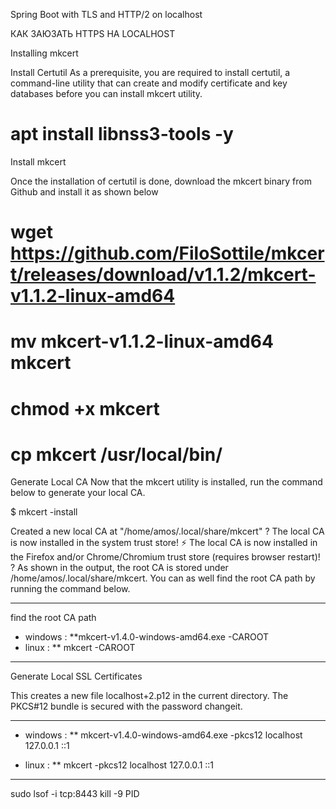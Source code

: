 
Spring Boot with TLS and HTTP/2 on localhost

КАК ЗАЮЗАТЬ HTTPS НА LOCALHOST

Installing mkcert

Install Certutil
As a prerequisite, you are required to install certutil, a command-line utility that can create and modify certificate
 and key databases before you can install mkcert utility.

# apt install libnss3-tools -y

Install mkcert

Once the installation of certutil is done, download the mkcert binary from Github and install it as shown below

#  wget https://github.com/FiloSottile/mkcert/releases/download/v1.1.2/mkcert-v1.1.2-linux-amd64
# mv mkcert-v1.1.2-linux-amd64 mkcert
# chmod +x mkcert
# cp mkcert /usr/local/bin/

Generate Local CA
Now that the mkcert utility is installed, run the command below to generate your local CA.

$ mkcert -install

Created a new local CA at "/home/amos/.local/share/mkcert" ?
The local CA is now installed in the system trust store! ⚡️
The local CA is now installed in the Firefox and/or Chrome/Chromium trust store (requires browser restart)! ?
As shown in the output, the root CA is stored under /home/amos/.local/share/mkcert. You can as well find the root CA path by running the command below.

--------------------------------------------------------------------------------------

find the root CA path

* windows : **mkcert-v1.4.0-windows-amd64.exe -CAROOT
* linux :   ** mkcert -CAROOT

 -----------------
 Generate Local SSL Certificates

 This creates a new file localhost+2.p12 in the current directory. The PKCS#12 bundle is secured with the password changeit.

 ---------------
* windows :
** mkcert-v1.4.0-windows-amd64.exe -pkcs12 localhost 127.0.0.1 ::1

* linux :
** mkcert -pkcs12 localhost 127.0.0.1 ::1


---------------------------------------------------------------------------------------
sudo lsof -i tcp:8443
 kill -9 PID




